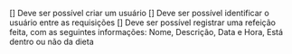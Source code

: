 <!-- REQUESITOS FUNCIONAIS -->

[] Deve ser possível criar um usuário
[] Deve ser possível identificar o usuário entre as requisições
[] Deve ser possível registrar uma refeição feita, com as seguintes informações: Nome, Descrição, Data e Hora, Está dentro ou não da dieta